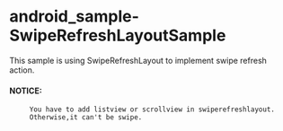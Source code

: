 # android_sample-SwipeRefreshLayoutSample

This sample is using SwipeRefreshLayout to implement swipe refresh action.

#### NOTICE: 
         
         You have to add listview or scrollview in swiperefreshlayout.
         Otherwise,it can't be swipe.
